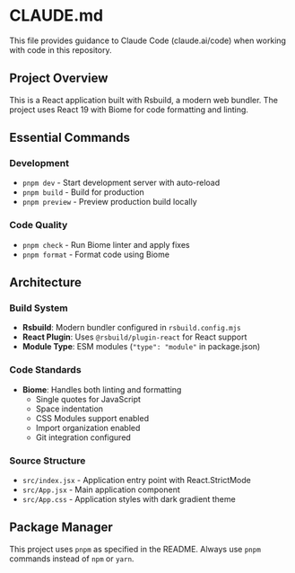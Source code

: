 # CLAUDE.md

This file provides guidance to Claude Code (claude.ai/code) when working with code in this repository.

## Project Overview

This is a React application built with Rsbuild, a modern web bundler. The project uses React 19 with Biome for code formatting and linting.

## Essential Commands

### Development
- `pnpm dev` - Start development server with auto-reload
- `pnpm build` - Build for production 
- `pnpm preview` - Preview production build locally

### Code Quality
- `pnpm check` - Run Biome linter and apply fixes
- `pnpm format` - Format code using Biome

## Architecture

### Build System
- **Rsbuild**: Modern bundler configured in `rsbuild.config.mjs`
- **React Plugin**: Uses `@rsbuild/plugin-react` for React support
- **Module Type**: ESM modules (`"type": "module"` in package.json)

### Code Standards
- **Biome**: Handles both linting and formatting
  - Single quotes for JavaScript
  - Space indentation
  - CSS Modules support enabled
  - Import organization enabled
  - Git integration configured

### Source Structure
- `src/index.jsx` - Application entry point with React.StrictMode
- `src/App.jsx` - Main application component
- `src/App.css` - Application styles with dark gradient theme

## Package Manager

This project uses `pnpm` as specified in the README. Always use `pnpm` commands instead of `npm` or `yarn`.